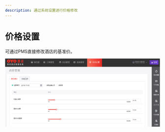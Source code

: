 ```yaml
---
description: 通过系统设置进行价格修改
---
```


# 价格设置

可通过PMS直接修改酒店的基准价。

![&#x70B9;&#x51FB;&#x7CFB;&#x7EDF;&#x8BBE;&#x7F6E;&#xFF0C;&#x8FDB;&#x5165;&#x57FA;&#x51C6;&#x4EF7;&#x4FEE;&#x6539;](../../.gitbook/assets/image%20%2846%29.png)

  


